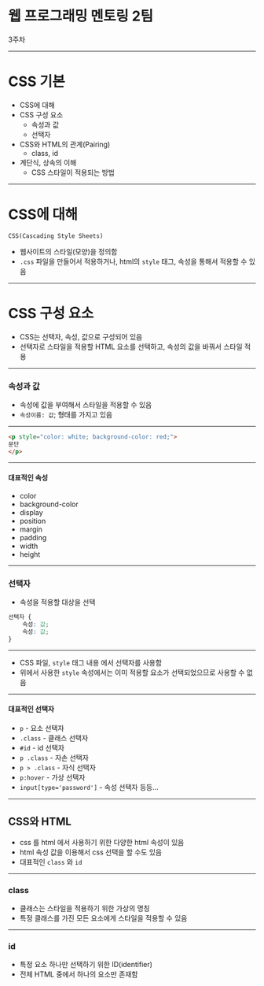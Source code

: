 # 웹 프로그래밍 멘토링 2팀
3주차

---
# CSS 기본
- CSS에 대해
- CSS 구성 요소
	- 속성과 값
	- 선택자
- CSS와 HTML의 관계(Pairing)
	- class, id
- 계단식, 상속의 이해
	- CSS 스타일이 적용되는 방법
---
# CSS에 대해
`CSS(Cascading Style Sheets)`
- 웹사이트의 스타일(모양)을 정의함
- `.css` 파일을 만들어서 적용하거나, html의 `style` 태그, 속성을 통해서 적용할 수 있음
---
# CSS 구성 요소
- CSS는 선택자, 속성, 값으로 구성되어 있음
- 선택자로 스타일을 적용할 HTML 요소를 선택하고, 속성의 값을 바꿔서 스타일 적용
---
### 속성과 값
- 속성에 값을 부여해서 스타일을 적용할 수 있음
- `속성이름: 값`; 형태를 가지고 있음
---
```html
<p style="color: white; background-color: red;">
문단
</p>
```
---
#### 대표적인 속성
- color
-  background-color
- display
- position
- margin
- padding
- width
- height
---
### 선택자
- 속성을 적용할 대상을 선택
```css
선택자 {
	속성: 값;
	속성: 값;
}
```
---
- CSS 파일, `style` 태그 내용 에서 선택자를 사용함
- 위에서 사용한 `style` 속성에서는 이미 적용할 요소가 선택되었으므로 사용할 수 없음
---
#### 대표적인 선택자
- `p` - 요소 선택자
- `.class` - 클래스 선택자
- `#id` - id 선택자
- `p .class` - 자손 선택자
- `p > .class` - 자식 선택자
- `p:hover` - 가상 선택자
- `input[type='password']` - 속성 선택자
등등...
---
## CSS와 HTML
- css 를 html 에서 사용하기 위한 다양한 html 속성이 있음
- html 속성 값을 이용해서 css 선택을 할 수도 있음
- 대표적인 `class` 와 `id`
---
### class
- 클래스는 스타일을 적용하기 위한 가상의 명칭
- 특정 클래스를 가진 모든 요소에게 스타일을 적용할 수 있음
---
### id
- 특정 요소 하나만 선택하기 위한 ID(identifier)
- 전체 HTML 중에서 하나의 요소만 존재함